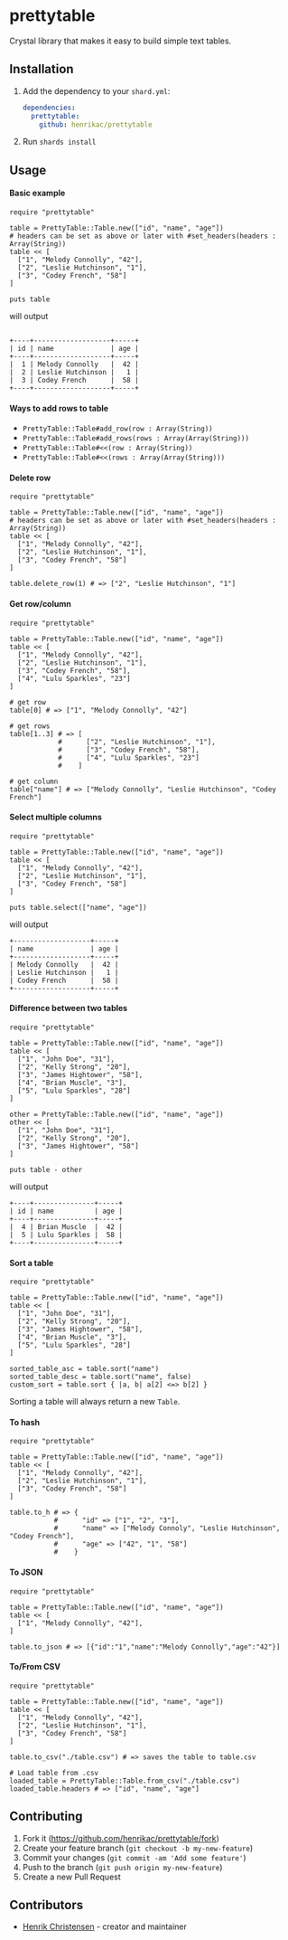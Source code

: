 # prettytable

Crystal library that makes it easy to build simple text tables.

## Installation

1. Add the dependency to your `shard.yml`:

   ```yaml
   dependencies:
     prettytable:
       github: henrikac/prettytable
   ```

2. Run `shards install`

## Usage

#### Basic example

```crystal
require "prettytable"

table = PrettyTable::Table.new(["id", "name", "age"])
# headers can be set as above or later with #set_headers(headers : Array(String))
table << [
  ["1", "Melody Connolly", "42"],
  ["2", "Leslie Hutchinson", "1"],
  ["3", "Codey French", "58"]
]

puts table
```
will output
```

+----+-------------------+-----+
| id | name              | age |
+----+-------------------+-----+
|  1 | Melody Connolly   |  42 |
|  2 | Leslie Hutchinson |   1 |
|  3 | Codey French      |  58 |
+----+-------------------+-----+

```

#### Ways to add rows to table

+ `PrettyTable::Table#add_row(row : Array(String))`
+ `PrettyTable::Table#add_rows(rows : Array(Array(String)))`
+ `PrettyTable::Table#<<(row : Array(String))`
+ `PrettyTable::Table#<<(rows : Array(Array(String)))`

#### Delete row

```crystal
require "prettytable"

table = PrettyTable::Table.new(["id", "name", "age"])
# headers can be set as above or later with #set_headers(headers : Array(String))
table << [
  ["1", "Melody Connolly", "42"],
  ["2", "Leslie Hutchinson", "1"],
  ["3", "Codey French", "58"]
]

table.delete_row(1) # => ["2", "Leslie Hutchinson", "1"]
```

#### Get row/column

```crystal
require "prettytable"

table = PrettyTable::Table.new(["id", "name", "age"])
table << [
  ["1", "Melody Connolly", "42"],
  ["2", "Leslie Hutchinson", "1"],
  ["3", "Codey French", "58"],
  ["4", "Lulu Sparkles", "23"]
]

# get row
table[0] # => ["1", "Melody Connolly", "42"]

# get rows
table[1..3] # => [
            #      ["2", "Leslie Hutchinson", "1"],
            #      ["3", "Codey French", "58"],
            #      ["4", "Lulu Sparkles", "23"]
            #    ]

# get column
table["name"] # => ["Melody Connolly", "Leslie Hutchinson", "Codey French"]
```

#### Select multiple columns

```crystal
require "prettytable"

table = PrettyTable::Table.new(["id", "name", "age"])
table << [
  ["1", "Melody Connolly", "42"],
  ["2", "Leslie Hutchinson", "1"],
  ["3", "Codey French", "58"]
]

puts table.select(["name", "age"])
```
will output
```
+-------------------+-----+
| name              | age |
+-------------------+-----+
| Melody Connolly   |  42 |
| Leslie Hutchinson |   1 |
| Codey French      |  58 |
+-------------------+-----+
```

#### Difference between two tables

```crystal
require "prettytable"

table = PrettyTable::Table.new(["id", "name", "age"])
table << [
  ["1", "John Doe", "31"],
  ["2", "Kelly Strong", "20"],
  ["3", "James Hightower", "58"],
  ["4", "Brian Muscle", "3"],
  ["5", "Lulu Sparkles", "28"]
]

other = PrettyTable::Table.new(["id", "name", "age"])
other << [
  ["1", "John Doe", "31"],
  ["2", "Kelly Strong", "20"],
  ["3", "James Hightower", "58"]
]

puts table - other
```
will output
```
+----+---------------+-----+
| id | name          | age |
+----+---------------+-----+
|  4 | Brian Muscle  |  42 |
|  5 | Lulu Sparkles |  58 |
+----+---------------+-----+
```

#### Sort a table

```crystal
require "prettytable"

table = PrettyTable::Table.new(["id", "name", "age"])
table << [
  ["1", "John Doe", "31"],
  ["2", "Kelly Strong", "20"],
  ["3", "James Hightower", "58"],
  ["4", "Brian Muscle", "3"],
  ["5", "Lulu Sparkles", "28"]
]

sorted_table_asc = table.sort("name")
sorted_table_desc = table.sort("name", false)
custom_sort = table.sort { |a, b| a[2] <=> b[2] }
```
Sorting a table will always return a new `Table`.

#### To hash

```crystal
require "prettytable"

table = PrettyTable::Table.new(["id", "name", "age"])
table << [
  ["1", "Melody Connolly", "42"],
  ["2", "Leslie Hutchinson", "1"],
  ["3", "Codey French", "58"]
]

table.to_h # => {
           #      "id" => ["1", "2", "3"],
           #      "name" => ["Melody Connoly", "Leslie Hutchinson", "Codey French"],
           #      "age" => ["42", "1", "58"]
           #    }
```

#### To JSON

```crystal
require "prettytable"

table = PrettyTable::Table.new(["id", "name", "age"])
table << [
  ["1", "Melody Connolly", "42"],
]

table.to_json # => [{"id":"1","name":"Melody Connolly","age":"42"}]
```

#### To/From CSV

```crystal
require "prettytable"

table = PrettyTable::Table.new(["id", "name", "age"])
table << [
  ["1", "Melody Connolly", "42"],
  ["2", "Leslie Hutchinson", "1"],
  ["3", "Codey French", "58"]
]

table.to_csv("./table.csv") # => saves the table to table.csv

# Load table from .csv
loaded_table = PrettyTable::Table.from_csv("./table.csv")
loaded_table.headers # => ["id", "name", "age"]
```

## Contributing

1. Fork it (<https://github.com/henrikac/prettytable/fork>)
2. Create your feature branch (`git checkout -b my-new-feature`)
3. Commit your changes (`git commit -am 'Add some feature'`)
4. Push to the branch (`git push origin my-new-feature`)
5. Create a new Pull Request

## Contributors

- [Henrik Christensen](https://github.com/henrikac) - creator and maintainer
